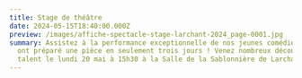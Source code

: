 ```yaml
---
title: Stage de théâtre
date: 2024-05-15T18:40:00.000Z
preview: /images/affiche-spectacle-stage-larchant-2024_page-0001.jpg
summary: Assistez à la performance exceptionnelle de nos jeunes comédiens qui
  ont préparé une pièce en seulement trois jours ! Venez nombreux découvrir leur
  talent le lundi 20 mai à 15h30 à la Salle de la Sablonnière de Larchant.
---
```

